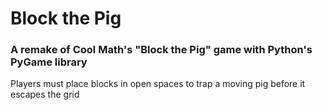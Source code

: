 <h1> Block the Pig </h1>
<h3> A remake of Cool Math's "Block the Pig" game with Python's PyGame library </h3>
<p>Players must place blocks in open spaces to trap a moving pig before it escapes the grid</p>
